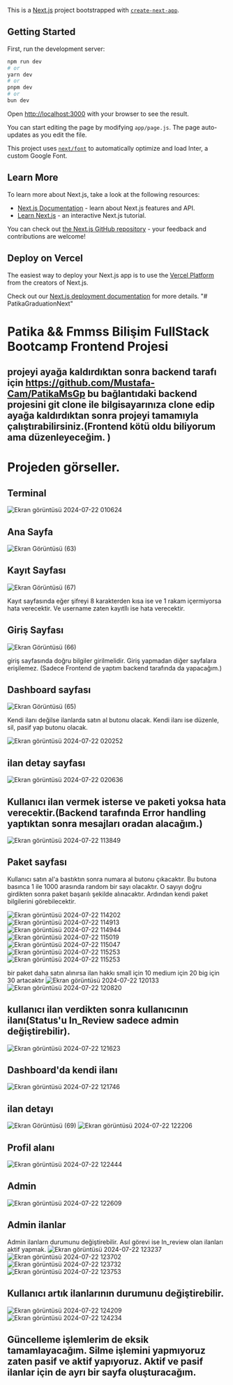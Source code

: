 This is a [Next.js](https://nextjs.org/) project bootstrapped with [`create-next-app`](https://github.com/vercel/next.js/tree/canary/packages/create-next-app).

## Getting Started

First, run the development server:

```bash
npm run dev
# or
yarn dev
# or
pnpm dev
# or
bun dev
```

Open [http://localhost:3000](http://localhost:3000) with your browser to see the result.

You can start editing the page by modifying `app/page.js`. The page auto-updates as you edit the file.

This project uses [`next/font`](https://nextjs.org/docs/basic-features/font-optimization) to automatically optimize and load Inter, a custom Google Font.

## Learn More

To learn more about Next.js, take a look at the following resources:

- [Next.js Documentation](https://nextjs.org/docs) - learn about Next.js features and API.
- [Learn Next.js](https://nextjs.org/learn) - an interactive Next.js tutorial.

You can check out [the Next.js GitHub repository](https://github.com/vercel/next.js/) - your feedback and contributions are welcome!

## Deploy on Vercel

The easiest way to deploy your Next.js app is to use the [Vercel Platform](https://vercel.com/new?utm_medium=default-template&filter=next.js&utm_source=create-next-app&utm_campaign=create-next-app-readme) from the creators of Next.js.

Check out our [Next.js deployment documentation](https://nextjs.org/docs/deployment) for more details.
"# PatikaGraduationNext" 

# Patika && Fmmss Bilişim FullStack Bootcamp Frontend Projesi

## projeyi ayağa kaldırdıktan sonra backend tarafı için  https://github.com/Mustafa-Cam/PatikaMsGp   bu bağlantıdaki backend projesini git clone ile bilgisayarınıza clone edip ayağa kaldırdıktan sonra projeyi tamamıyla çalıştırabilirsiniz.(Frontend kötü oldu biliyorum ama düzenleyeceğim. )

# Projeden görseller.

## Terminal
![Ekran görüntüsü 2024-07-22 010624](https://github.com/user-attachments/assets/67d5f47b-c688-40af-804b-a53d89677676)

## Ana Sayfa
![Ekran Görüntüsü (63)](https://github.com/user-attachments/assets/39a59b6c-583a-46ff-8ce1-c6f197366f6f)

## Kayıt Sayfası
![Ekran Görüntüsü (67)](https://github.com/user-attachments/assets/2a8927a3-4289-4c41-bb4a-fdab6df763f6)

Kayıt sayfasında eğer şifreyi 8 karakterden kısa ise  ve 1 rakam içermiyorsa hata verecektir. Ve username  zaten kayıtllı ise hata verecektir. 

## Giriş Sayfası
![Ekran Görüntüsü (66)](https://github.com/user-attachments/assets/6cae5706-6f3c-4d99-aca9-5d35979d3449)

giriş sayfasında doğru bilgiler girilmelidir. Giriş yapmadan diğer sayfalara erişilemez. (Sadece Frontend de yaptım backend tarafında da yapacağım.)

## Dashboard sayfası
![Ekran Görüntüsü (65)](https://github.com/user-attachments/assets/be536d9d-28f8-41b9-a7ff-bc46cf3a6edf)

Kendi ilanı değilse ilanlarda satın al butonu olacak. Kendi ilanı ise düzenle, sil, pasif yap butonu olacak.

![Ekran görüntüsü 2024-07-22 020252](https://github.com/user-attachments/assets/44072f64-ad13-442d-aae8-f9635f654d36)

## ilan detay sayfası 
![Ekran görüntüsü 2024-07-22 020636](https://github.com/user-attachments/assets/241f778c-1fc8-4e05-bbfc-45d8c55d733d)

## Kullanıcı ilan vermek isterse ve paketi yoksa hata verecektir.(Backend tarafında Error handling yaptıktan sonra mesajları oradan alacağım.)
![Ekran görüntüsü 2024-07-22 113849](https://github.com/user-attachments/assets/972bfe3b-6478-4947-9bbd-634b713e522c)

## Paket sayfası

Kullanıcı satın al'a bastıktın sonra numara al butonu çıkacaktır. Bu butona basınca 1 ile 1000 arasında random bir sayı olacaktır. O sayıyı doğru girdikten sonra paket başarılı şekilde alınacaktır.
Ardından kendi paket bilgilerini görebilecektir.

![Ekran görüntüsü 2024-07-22 114202](https://github.com/user-attachments/assets/ea221fc7-c088-41e4-8fe7-42e7bd9696af)
![Ekran görüntüsü 2024-07-22 114913](https://github.com/user-attachments/assets/dc31c7d4-87bd-411d-8df8-b37b6adb47fe)
![Ekran görüntüsü 2024-07-22 114944](https://github.com/user-attachments/assets/9e8fe8f2-1ecd-454f-b64b-e2993e856431)
![Ekran görüntüsü 2024-07-22 115019](https://github.com/user-attachments/assets/14c36e1f-e91c-4767-9fda-39fca9d94778)
![Ekran görüntüsü 2024-07-22 115047](https://github.com/user-attachments/assets/4c249371-9790-4a19-bdb1-b0a48ac9bddb)
![Ekran görüntüsü 2024-07-22 115253](https://github.com/user-attachments/assets/698b9aeb-df77-4d88-b623-891d80d4ea2f)
![Ekran görüntüsü 2024-07-22 115253](https://github.com/user-attachments/assets/15a21b5b-6b94-42cf-9b78-80faf7590dc4)

bir paket daha satın alınırsa ilan hakkı small için 10 medium için 20 big için 30 artacaktır
![Ekran görüntüsü 2024-07-22 120133](https://github.com/user-attachments/assets/f12f701e-a64f-4ab9-8afb-feb7e40ab6d6)
![Ekran görüntüsü 2024-07-22 120820](https://github.com/user-attachments/assets/4b719931-01bf-488b-9d9c-03584beb1ef2)


## kullanıcı ilan verdikten sonra kullanıcının ilanı(Status'u In_Review sadece admin değiştirebilir).
![Ekran görüntüsü 2024-07-22 121623](https://github.com/user-attachments/assets/93698810-b200-44fb-9719-a1c3c599bddc)

## Dashboard'da kendi ilanı
![Ekran görüntüsü 2024-07-22 121746](https://github.com/user-attachments/assets/8b682c19-24a4-4dcc-a507-7c7028561013)

## ilan detayı
![Ekran Görüntüsü (69)](https://github.com/user-attachments/assets/35fe0ba8-0373-4317-aed9-de340f50ccba)
![Ekran görüntüsü 2024-07-22 122206](https://github.com/user-attachments/assets/ce4f0adb-084a-4af9-8f42-7d630f7ee1d6)

## Profil alanı
![Ekran görüntüsü 2024-07-22 122444](https://github.com/user-attachments/assets/1384aca5-7031-4381-9c32-8f3fad87761d)

## Admin
![Ekran görüntüsü 2024-07-22 122609](https://github.com/user-attachments/assets/cf418f8a-5a42-4a0f-a3fc-a66a2713b5d4)

## Admin ilanlar
Admin ilanlarn durumunu değiştirebilir. Asıl görevi ise In_review olan ilanları aktif yapmak.
![Ekran görüntüsü 2024-07-22 123237](https://github.com/user-attachments/assets/c21f0412-cc0b-48f4-acd0-21619d04ce37)
![Ekran görüntüsü 2024-07-22 123702](https://github.com/user-attachments/assets/8ca3681c-161b-4dfe-b2f2-bf09a56802c8)
![Ekran görüntüsü 2024-07-22 123732](https://github.com/user-attachments/assets/ac4cbf2b-a84c-4371-974d-4ebd3aab4b6d)
![Ekran görüntüsü 2024-07-22 123753](https://github.com/user-attachments/assets/811fe09f-ca9c-4f1d-8f29-2b16540a94e6)

## Kullanıcı artık ilanlarının durumunu değiştirebilir.
![Ekran görüntüsü 2024-07-22 124209](https://github.com/user-attachments/assets/093fd0e8-ff2c-4301-b7c0-8c83044dd189)
![Ekran görüntüsü 2024-07-22 124234](https://github.com/user-attachments/assets/7d996388-d997-483c-8259-05abb590309b)

## Güncelleme işlemlerim de eksik tamamlayacağım. Silme işlemini yapmıyoruz zaten pasif ve aktif yapıyoruz. Aktif ve pasif ilanlar için de ayrı bir sayfa oluşturacağım.
